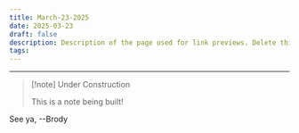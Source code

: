 ```yaml
---
title: March-23-2025
date: 2025-03-23
draft: false
description: Description of the page used for link previews. Delete this if not wanted
tags:
---
```

---
> [!note] Under Construction
> 
> This is a note being built!

See ya, 
--Brody
